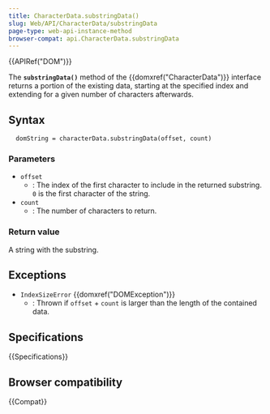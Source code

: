 ```yaml
---
title: CharacterData.substringData()
slug: Web/API/CharacterData/substringData
page-type: web-api-instance-method
browser-compat: api.CharacterData.substringData
---
```


{{APIRef("DOM")}}

The **`substringData()`** method of the {{domxref("CharacterData")}} interface
returns a portion of the existing data,
starting at the specified index
and extending for a given number of characters afterwards.

## Syntax

```js-nolint
  domString = characterData.substringData(offset, count)
```

### Parameters

- `offset`
  - : The index of the first character to include in the returned substring.
    `0` is the first character of the string.
- `count`
  - : The number of characters to return.

### Return value

A string with the substring.

## Exceptions

- `IndexSizeError` {{domxref("DOMException")}}
  - : Thrown if `offset` + `count` is larger than the length of the contained data.

## Specifications

{{Specifications}}

## Browser compatibility

{{Compat}}
